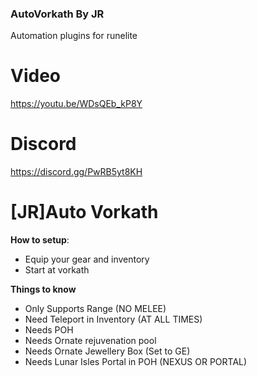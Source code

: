 ### AutoVorkath By JR

Automation plugins for runelite

# Video

https://youtu.be/WDsQEb_kP8Y

# Discord

https://discord.gg/PwRB5yt8KH

# [JR]Auto Vorkath

**How to setup**:

- Equip your gear and inventory
- Start at vorkath

**Things to know**

- Only Supports Range (NO MELEE)
- Need Teleport in Inventory (AT ALL TIMES)
- Needs POH
- Needs Ornate rejuvenation pool
- Needs Ornate Jewellery Box (Set to GE)
- Needs Lunar Isles Portal in POH (NEXUS OR PORTAL)